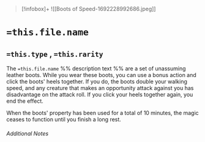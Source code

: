 
> [!infobox]+
> ![[Boots of Speed-1692228992686.jpeg]]

# `=this.file.name`
## `=this.type` , `=this.rarity`

The `=this.file.name` %% description text %% are a set of unassuming leather boots. While you wear these boots, you can use a bonus action and click the boots' heels together. If you do, the boots double your walking speed, and any creature that makes an opportunity attack against you has disadvantage on the attack roll. If you click your heels together again, you end the effect.

When the boots' property has been used for a total of 10 minutes, the magic ceases to function until you finish a long rest.

###### Additional Notes